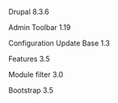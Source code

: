 Drupal 8.3.6

Admin Toolbar 1.19

Configuration Update Base 1.3

Features 3.5

Module filter 3.0

Bootstrap 3.5
